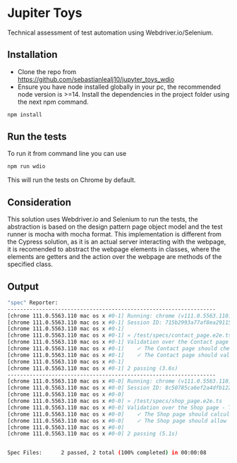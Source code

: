 # Jupiter Toys

Technical assessment of test automation using Webdriver.io/Selenium.

## Installation

- Clone the repo from https://github.com/sebastianlealj10/jupyter_toys_wdio
- Ensure you have node installed globally in your pc, the recommended node version is >=14. Install the dependencies in the project folder using the next npm command.
```bash
npm install
```
## Run the tests

To run it from command line you can use

```bash
npm run wdio
```
This will run the tests on Chrome by default.

## Consideration

This solution uses Webdriver.io and Selenium to run the tests, the abstraction is based on the design pattern page object model and the test runner is mocha with mocha format.
This implementation is different from the Cypress solution, as it is an actual server interacting with the webpage, it is recomended to abstract the webpage elements in classes, where the elements are getters and the action over the webpage are methods of the specified class.

## Output
```bash
"spec" Reporter:
------------------------------------------------------------------
[chrome 111.0.5563.110 mac os x #0-1] Running: chrome (v111.0.5563.110) on mac os x
[chrome 111.0.5563.110 mac os x #0-1] Session ID: 715b2993a77af8ea2911500ce3c038c7
[chrome 111.0.5563.110 mac os x #0-1]
[chrome 111.0.5563.110 mac os x #0-1] » /test/specs/contact_page.e2e.ts
[chrome 111.0.5563.110 mac os x #0-1] Validation over the Contact page - Test cases 1 and 2
[chrome 111.0.5563.110 mac os x #0-1]    ✓ The Contact page should check that all mandatory fields are populated by the user
[chrome 111.0.5563.110 mac os x #0-1]    ✓ The Contact page should validate the successful submission message
[chrome 111.0.5563.110 mac os x #0-1]
[chrome 111.0.5563.110 mac os x #0-1] 2 passing (3.6s)
------------------------------------------------------------------
[chrome 111.0.5563.110 mac os x #0-0] Running: chrome (v111.0.5563.110) on mac os x
[chrome 111.0.5563.110 mac os x #0-0] Session ID: 8c50785ca6ef2a4dfb12240038e2e784
[chrome 111.0.5563.110 mac os x #0-0]
[chrome 111.0.5563.110 mac os x #0-0] » /test/specs/shop_page.e2e.ts
[chrome 111.0.5563.110 mac os x #0-0] Validation over the Shop page - Test cases 3 and 4
[chrome 111.0.5563.110 mac os x #0-0]    ✓ The Shop page should calculate the totals of the checked items
[chrome 111.0.5563.110 mac os x #0-0]    ✓ The Shop page should allow to add products to the cart
[chrome 111.0.5563.110 mac os x #0-0]
[chrome 111.0.5563.110 mac os x #0-0] 2 passing (5.1s)


Spec Files:      2 passed, 2 total (100% completed) in 00:00:08 
```
